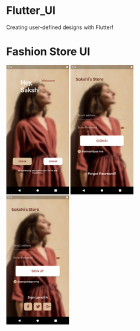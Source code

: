 # Flutter_UI
Creating user-defined designs with Flutter!

# Fashion Store UI
<img src="Fashion_Store_UI/Screenshots/pic1.png" width="33%"> <img src="Fashion_Store_UI/Screenshots/pic2.png" width="33%"> <img src="Fashion_Store_UI/Screenshots/pic3.png" width="33%">
